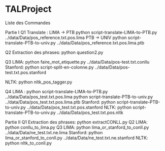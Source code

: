 # TALProject
Liste des Commandes

Partie I
Q1
Translate : 
LIMA → PTB python script-translate-LIMA-to-PTB.py ../data/Data/pos_reference.txt.pos.lima
PTB → UNIV python script-translate-PTB-to-univ.py ../data/Data/pos_reference.txt.pos.lima.ptb

Q2
Extraction des phrases: python question2.py

Q3
LIMA: python faire_mot_etiquette.py ../data/Data/pos-test.txt.conllu
Stanford: python script-split-en-colonne.py ../data/Data/pos-test.txt.pos.stanford

NLTK: python nltk_pos_tagger.py

Q4 
LIMA : python script-translate-LIMA-to-PTB.py ../data/Data/pos_test.txt.pos.lima
python script-translate-PTB-to-univ.py ../data/Data/pos_test.txt.pos.lima.ptb
Stanford: python script-translate-PTB-to-univ.py ../data/Data/pos_test.txt.pos.stanford
NLTK: python script-translate-PTB-to-univ.py ../data/Data/pos_test.txt.pos.nltk

Partie II
Q1
Extraction des phrases: python extractCONLL.py
Q2
LIMA: python conllu_to_lima.py
Q3
LIMA: python lima_or_stanford_to_conll.py ../data/Data/ne_test.txt.ne.lima
Stanford: python lima_or_stanford_to_conll.py ../data/Data/ne_test.txt.ne.stanford
NLTK: python nltk_to_conll.py
